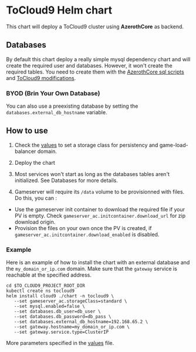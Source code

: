 # ToCloud9 Helm chart

This chart will deploy a ToCloud9 cluster using **AzerothCore** as backend.

## Databases

By default this chart deploy a really simple mysql dependency chart and will create the required user and databases. However, it won't create the required tables. You need to create them with the [AzerothCore sql scripts](https://github.com/azerothcore/azerothcore-wotlk/tree/master/data/sql/base) and [ToCloud9 modifications](../doc/RunNonDockerWinWSLAzerothCore.md#setup--run).

### BYOD (Brin Your Own Database)

You can also use a preexisting database by setting the `databases.external_db_hostname` variable.

## How to use

1. Check the [values](values.yaml) to set a storage class for persistency and game-load-balancer domain.

2. Deploy the chart

3. Most services won't start as long as the databases tables aren't initialized. See Databases for more details.

4. Gameserver will require its `/data` volume to be provisionned with files. Do this, you can :
  - Use the gameserver init container to download the required file if your PV is empty. Check `gameserver_ac.initcontainer.download_url` for zip download origin.
  - Provision the files on your own once the PV is created, if `gameserver_ac.initcontainer.download_enabled` is disabled.

### Example

Here is an example of how to install the chart with an external database and the `my_domain_or_ip.com` domain.
Make sure that the `gateway` service is reachable at the specified address.

```
cd $TO_CLOUD9_PROJECT_ROOT_DIR
kubectl create ns tocloud9
helm install cloud9 ./chart -n tocloud9 \
   --set gameserver_ac.storageClass=standard \
   --set mysql.enabled=false \
   --set databases.db_user=db_user \
   --set databases.db_password=db_pass \
   --set databases.external_db_hostname=192.168.65.2 \
   --set gateway.hostname=my_domain_or_ip.com \
   --set gateway.service.type=ClusterIP
```

More parameters specified in the [values](values.yaml) file.